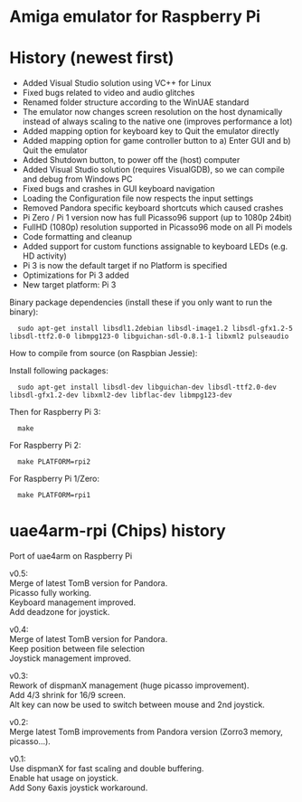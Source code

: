 # Amiga emulator for Raspberry Pi

# History (newest first)
- Added Visual Studio solution using VC++ for Linux
- Fixed bugs related to video and audio glitches
- Renamed folder structure according to the WinUAE standard
- The emulator now changes screen resolution on the host dynamically instead of always scaling to the native one (improves performance a lot)
- Added mapping option for keyboard key to Quit the emulator directly
- Added mapping option for game controller button to a) Enter GUI and b) Quit the emulator
- Added Shutdown button, to power off the (host) computer
- Added Visual Studio solution (requires VisualGDB), so we can compile and debug from Windows PC
- Fixed bugs and crashes in GUI keyboard navigation
- Loading the Configuration file now respects the input settings
- Removed Pandora specific keyboard shortcuts which caused crashes
- Pi Zero / Pi 1 version now has full Picasso96 support (up to 1080p 24bit)
- FullHD (1080p) resolution supported in Picasso96 mode on all Pi models
- Code formatting and cleanup
- Added support for custom functions assignable to keyboard LEDs (e.g. HD activity)
- Pi 3 is now the default target if no Platform is specified
- Optimizations for Pi 3 added
- New target platform: Pi 3

Binary package dependencies (install these if you only want to run the binary): 

      sudo apt-get install libsdl1.2debian libsdl-image1.2 libsdl-gfx1.2-5 libsdl-ttf2.0-0 libmpg123-0 libguichan-sdl-0.8.1-1 libxml2 pulseaudio

How to compile from source (on Raspbian Jessie):

   Install following packages:

      sudo apt-get install libsdl-dev libguichan-dev libsdl-ttf2.0-dev libsdl-gfx1.2-dev libxml2-dev libflac-dev libmpg123-dev

   Then for Raspberry Pi 3:  

      make

   For Raspberry Pi 2:

      make PLATFORM=rpi2

   For Raspberry Pi 1/Zero:  

      make PLATFORM=rpi1
      
# uae4arm-rpi (Chips) history
Port of uae4arm on Raspberry Pi

v0.5:  
Merge of latest TomB version for Pandora.  
Picasso fully working.  
Keyboard management improved.  
Add deadzone for joystick.  

v0.4:  
Merge of latest TomB version for Pandora.  
Keep position between file selection   
Joystick management improved.  

v0.3:  
Rework of dispmanX management (huge picasso improvement).  
Add 4/3 shrink for 16/9 screen.  
Alt key can now be used to switch between mouse and 2nd joystick.  

v0.2:  
Merge latest TomB improvements from Pandora version (Zorro3 memory, picasso...).  

v0.1:  
Use dispmanX for fast scaling and double buffering.  
Enable hat usage on joystick.  
Add Sony 6axis joystick workaround.  
